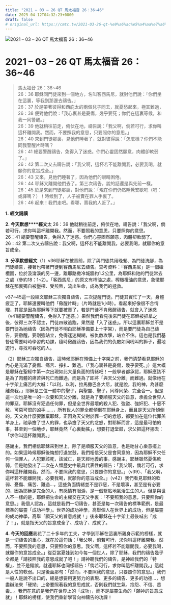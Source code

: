 ```yaml
---
title: "2021 – 03 – 26 QT 馬太福音 26：36~46"
date: 2025-04-12T04:32:23+0800
draft: false
# original_url: https://cmtc.tw/2021-03-26-qt-%e9%a6%ac%e5%a4%aa%e7%a6%8f%e9%9f%b3-26%ef%bc%9a3646
---
```


![2021 – 03 – 26 QT 馬太福音 26：36\~46](/images/qt.jpg   "2021 – 03 – 26 QT 馬太福音 26：36\~46")

# 2021 – 03 – 26 QT 馬太福音 26：36\~46

> 馬太福音 26：36\~46  
> 26：36 耶穌同門徒來到一個地方，名叫客西馬尼，就對他們說：「你們坐在這裏，等我到那邊去禱告。」  
> 26：37 於是帶著彼得和西庇太的兩個兒子同去，就憂愁起來，極其難過，  
> 26：38 便對他們說：「我心裏甚是憂傷，幾乎要死；你們在這裏等候，和我一同警醒。」  
> 26：39 他就稍往前走，俯伏在地，禱告說：「我父啊，倘若可行，求你叫這杯離開我。然而，不要照我的意思，只要照你的意思。」  
> 26：40 來到門徒那裏，見他們睡著了，就對彼得說：「怎麼樣？你們不能同我警醒片時嗎？  
> 26：41 總要警醒禱告，免得入了迷惑。你們心靈固然願意，肉體卻軟弱了。」  
> 26：42 第二次又去禱告說：「我父啊，這杯若不能離開我，必要我喝，就願你的意旨成全。」  
> 26：43 又來，見他們睡著了，因為他們的眼睛困倦。  
> 26：44 耶穌又離開他們去了。第三次禱告，說的話還是與先前一樣。  
> 26：45 於是來到門徒那裏，對他們說：「現在你們仍然睡覺安歇吧（吧：或譯嗎？）！時候到了，人子被賣在罪人手裏了。  
> 26：46 起來！我們走吧。看哪，賣我的人近了。」

**1.** **經文誦讀**

**2. 今天默想****經文**太 26：39 他就稍往前走，俯伏在地，禱告說：「我父啊，倘若可行，求你叫這杯離開我。然而，不要照我的意思，只要照你的意思。  
26：41 總要警醒禱告，免得入了迷惑。你們心靈固然願意，肉體卻軟弱了。  
26：42 第二次又去禱告說：我父啊，這杯若不能離開我，必要我喝，就願你的意旨成全。

**3. 分享默想經文**（1）v36耶穌在被賣前，除了與門徒共用晚餐、為門徒洗腳，為門徒禱告，接著也帶著門徒到客西馬尼去禱告。查考資料：「客西馬尼」是一個橄欖園，位於汲淪溪的另一邊，離耶路撒冷城牆約1.2公里，為耶穌和祂的門徒常去之處（參約18：1\~2）。「客西馬尼」的原文有榨油之處，榨橄欖油的意思，象徵耶穌在那裏獨自被壓榨、受煎熬，流出生命，成為我們的拯救。

v37\~45這一段經文耶穌三次獨自禱告，三次提醒門徒。門徒其實忙了一天，身體疲乏了，耶穌還要叫他們「儆醒片時」（片時就是1小時）。看起來好像很不合情理，其實是因為耶穌等下就要被賣了，若是門徒不肯儆醒禱告，就會入了迷惑（v41總要警醒禱告，免得入了迷惑。）果然我們看見後來門徒在耶穌被抓拿之後，彼得三次不認主，門徒四散逃跑，果然是「入了迷惑」。所以這裏耶穌並不是要門徒為祂禱告（因為門徒不明白耶穌準備要上十字架），而是要門徒為自己禱告，要儆醒，要剛強站立，免得迷迷糊糊，被仇敵攻擊，站立不住。這也是我們基督徒需要時時學習的功課，隨時儆醒禱告，因為我們的仇敵如同吼叫的獅子，遍地遊行，尋找可吞吃的人。

（2）耶穌三次獨自禱告，這時候耶穌在預備上十字架之前，我們清楚看見耶穌的內心是充滿了憂傷、痛苦、掙扎、難過。（「我心裏甚是憂傷，幾乎要死。」）這大概是耶穌在聖經中第一次出現如此大量負面的情緒吧！一般學者都承認，耶穌應該不是為了肉體的痛苦與死亡而難過，而是為了即將「與天父分離」而難過。就像祂在十字架上痛苦的大喊：「以利，以利，拉馬撒巴各大尼，就是說，我的神，為甚麼離棄我。」耶穌是三位一體中的聖子，與聖靈、聖子，同尊同榮、完全合一。但是這一次也是唯一的一次要和天父分離，就是為了要順服天父的旨意，承擔全世界人的罪惡。耶穌沒有犯過任何罪，但是全世界最壞的殺人犯、強盜、強奸犯、十惡不赦、可惡可恨的凶手……，所有世人的罪全都傾倒在耶穌身上，而且是天父所傾倒的。天父為什麼要離棄耶穌，正因為天父對於罪一切的忿怒，都要加在這位代罪羔羊身上，祂承擔了世人的罪，也承擔了天父的忿怒，對耶穌而言，這是最可怕的事，甚至到一個地步，耶穌竟然「心裏動搖」，想要打退堂鼓，求父把這杯挪去：「求你叫這杯離開我。」

感謝主，我們相信耶穌來到世上，除了是順服天父的旨意，也是祂甘心樂意擺上的。如果這時候耶穌後悔想打退堂鼓，我們相信天父是會同意的，因為耶穌不欠任何一個罪人，人犯罪該死，該滅亡，是天經地義的事。感謝主，耶穌雖然憂傷軟弱，但是祂發出了二次在人類歷史中最具代表性的禱告：「我父啊，倘若可行，求你叫這杯離開我。然而，不要照我的意思，只要照你的意思。」（v39）、「我父啊，這杯若不能離開我，必要我喝，就願你的意旨成全。」（v42）我們看見耶穌的軟弱、憂傷、痛苦、難過…，這些負面情緒並不是罪惡，不是壞事，甚至是有必要的，因為耶穌是完全的人，有感情有眼淚，是一個緊貼地氣活生生的人。但是與世人不一樣的是，耶穌把生命的主權交在天父手裏：「不要照我的意思，只要照你的意思。」我個人認為，這就是我們一切禱告，甚至是每一次禱告的標準範例，是最標準的屬靈「成功神學」。世界的成功神學，高舉個人在世界上的成功，但是屬靈的成功神學，高舉「願天父的旨意成就！」後來耶穌在十字架上最後喊出「成了！」，就是指天父的旨意成全了、成功了、成就了。

**4. 今天的回應**我花了二十多年的工夫，才學到耶穌在這裏所親身示範的榜樣，就是一切禱告的重心，就在於這句話：「我父啊，倘若可行，求你叫這杯離開我。然而，不要照我的意思，只要照你的意思。我父啊，這杯若不能離開我，必要我喝，就願你的意旨成全。」從亞當夏娃到如今每一個世人，除了耶穌，我們的禱告幾乎全都是「請按照我的意思成就了吧！」請神聽我們的禱告，是神給我們的「特權」，並不是錯誤，就連耶穌也同樣禱告：「倘若可行，求你叫這杯離開我。」這就是人性的軟弱。只是後面那句：「然而，不要照我的意思，只要照你的意思。」我們一般人是說不出口的，總是想要用更努力的表現、更多的禱告、更多的功德…，想盡辦法來「硬拗」上帝要照著我的意思成就，否則我們就生氣、抱怨、不信、苦毒…。我們在意的是我們在世界上的「成功」，而不是屬靈生命的「願神的旨意成就」！耶穌的榜樣，使我們重新學習向神禱告的功課！